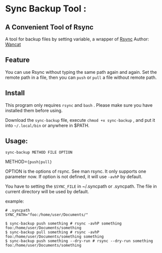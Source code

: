 # Sync Backup Tool :

## A Convenient Tool of Rsync

A tool for backup files by setting variable, a wrapper of [Rsync](https://rsync.samba.org/)
Author: [Wancat](https://github.com/lancatlin)

## Feature

You can use Rsync without typing the same path again and again. Set the remote path in a file, then you can  `push` or `pull`  a file without remote path.

## Install

This program only requires `rsync` and `bash` . Please make sure you have installed them before using.

Download the `sync-backup` file,  execute `chmod +x sync-backup`  , and put it into `~/.local/bin` or anywhere in $PATH.

## Usage:
`sync-backup METHOD FILE OPTION`

METHOD=`{push|pull}`

OPTION is the options of rsync. See man rsync. It only supports one parameter now. If option is not defined, it will use `-avhP` by default.

You have to setting the `$SYNC_FILE` in ~/.syncpath or .syncpath. The file in current directory will be used by default. 

example: 

```shell
# .syncpath
SYNC_PATH="foo:/home/user/Documents/"
```

```shell
$ sync-backup push something # rsync -avhP something foo:/home/user/Documents/something
$ sync-backup pull something # rsync -avhP foo:/home/user/Documents/something something 
$ sync-backup push something --dry-run # rsync --dry-run something foo:/home/user/Documents/something
```


